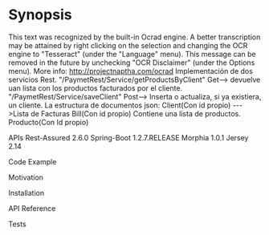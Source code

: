 <h1>Synopsis</h1>

This text was recognized by the built-in Ocrad engine. A better transcription may be attained by right clicking on the selection and changing the OCR engine to "Tesseract" (under the "Language" menu). This message can be removed in the future by unchecking "OCR Disclaimer" (under the Options menu). More info: http://projectnaptha.com/ocrad
Implementación de dos servicios Rest.
"/PaymetRest/Service/getProductsByClient"
Get--> devuelve uan lista con los productos facturados por el cliente.
"/PaymetRest/Service/saveClient"
Post--> Inserta o actualiza, si ya existiera, un cliente.
La estructura de documentos json:
        Client(Con id propio) --->Lista de Facturas
        Bill(Con id propio) Contiene una lista de productos.
        Producto(Con Id propio)

APIs
Rest-Assured 2.6.0
Spring-Boot 1.2.7.RELEASE
Morphia 1.0.1
Jersey 2.14


Code Example



Motivation



Installation



API Reference



Tests


